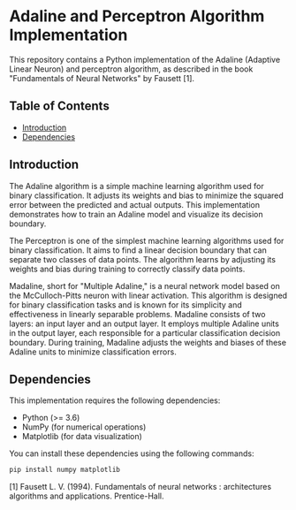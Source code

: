 

# Adaline and Perceptron Algorithm Implementation

This repository contains a Python implementation of the Adaline (Adaptive Linear Neuron) and perceptron algorithm, as described in the book "Fundamentals of Neural Networks" by Fausett [1].

## Table of Contents

- [Introduction](#introduction)
- [Dependencies](#dependencies)

## Introduction

The Adaline algorithm is a simple machine learning algorithm used for binary classification. It adjusts its weights and bias to minimize the squared error between the predicted and actual outputs. This implementation demonstrates how to train an Adaline model and visualize its decision boundary.

The Perceptron is one of the simplest machine learning algorithms used for binary classification. It aims to find a linear decision boundary that can separate two classes of data points. The algorithm learns by adjusting its weights and bias during training to correctly classify data points.

Madaline, short for "Multiple Adaline," is a neural network model based on the McCulloch-Pitts neuron with linear activation. This algorithm is designed for binary classification tasks and is known for its simplicity and effectiveness in linearly separable problems.
Madaline consists of two layers: an input layer and an output layer. It employs multiple Adaline units in the output layer, each responsible for a particular classification decision boundary. During training, Madaline adjusts the weights and biases of these Adaline units to minimize classification errors.
## Dependencies

This implementation requires the following dependencies:

- Python (>= 3.6)
- NumPy (for numerical operations)
- Matplotlib (for data visualization)

You can install these dependencies using the following commands:

```bash
pip install numpy matplotlib
```

[1] Fausett L. V. (1994). Fundamentals of neural networks : architectures algorithms and applications. Prentice-Hall.
